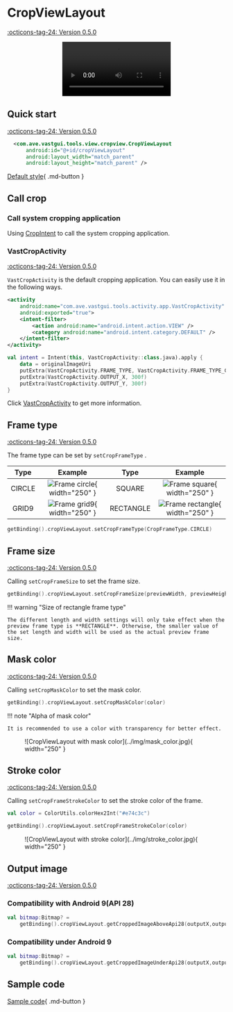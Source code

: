 # CropViewLayout

[:octicons-tag-24: Version 0.5.0](https://ave.entropy2020.cn/version/tools/#050)

<center>
    <video width="250" controls="controls" autoplay="autoplay">
        <source src="../img/crop_view_layout.mp4" type="video/mp4">
    </video>
</center>


## Quick start

[:octicons-tag-24: Version 0.5.0](https://ave.entropy2020.cn/version/tools/#050)

```xml
  <com.ave.vastgui.tools.view.cropview.CropViewLayout
      android:id="@+id/cropViewLayout"
      android:layout_width="match_parent"
      android:layout_height="match_parent" />
```

[Default style](https://github.com/SakurajimaMaii/Android-Vast-Extension/blob/develop/libraries/VastTools/src/main/res/values/styles.xml){ .md-button }

## Call crop

### Call system cropping application

Using [CropIntent](https://ave.entropy2020.cn/documents/VastTools/core-topics/intent/CropIntent/) to call the system cropping application.

### VastCropActivity

[:octicons-tag-24: Version 0.5.0](https://ave.entropy2020.cn/version/tools/#050)

`VastCropActivity` is the default cropping application. You can easily use it in the following ways.

```xml
<activity
    android:name="com.ave.vastgui.tools.activity.app.VastCropActivity"
    android:exported="true">
    <intent-filter>
        <action android:name="android.intent.action.VIEW" />
        <category android:name="android.intent.category.DEFAULT" />
    </intent-filter>
</activity>
```

```kotlin
val intent = Intent(this, VastCropActivity::class.java).apply {
    data = originalImageUri
    putExtra(VastCropActivity.FRAME_TYPE, VastCropActivity.FRAME_TYPE_GRID9)
    putExtra(VastCropActivity.OUTPUT_X, 300f)
    putExtra(VastCropActivity.OUTPUT_Y, 300f)
}
```

Click [VastCropActivity](https://github.com/SakurajimaMaii/Android-Vast-Extension/blob/develop/libraries/VastTools/src/main/kotlin/com/ave/vastgui/tools/activity/app/VastCropActivity.kt) to get more information.

## Frame type

[:octicons-tag-24: Version 0.5.0](https://ave.entropy2020.cn/version/tools/#050)

The frame type can be set by `setCropFrameType` .

|Type|Example|Type|Example|
|:-:|:-:|:-:|:-:|
|CIRCLE|![Frame circle](../img/frame_cricle.jpg){ width="250" }|SQUARE|![Frame square](../img/frame_square.jpg){ width="250" }|
|GRID9|![Frame grid9](../img/frame_grid9.jpg){ width="250" }|RECTANGLE|![Frame rectangle](../img/frame_rectangle.jpg){ width="250" }|

```kotlin
getBinding().cropViewLayout.setCropFrameType(CropFrameType.CIRCLE)
```

## Frame size

[:octicons-tag-24: Version 0.5.0](https://ave.entropy2020.cn/version/tools/#050)

Calling `setCropFrameSize` to set the frame size.

```kotlin
getBinding().cropViewLayout.setCropFrameSize(previewWidth, previewHeight)
```

!!! warning "Size of rectangle frame type"

    The different length and width settings will only take effect when the preview frame type is **RECTANGLE**. Otherwise, the smaller value of the set length and width will be used as the actual preview frame size.

## Mask color

[:octicons-tag-24: Version 0.5.0](https://ave.entropy2020.cn/version/tools/#050)

Calling `setCropMaskColor` to set the mask color.

```kotlin
getBinding().cropViewLayout.setCropMaskColor(color)
```

!!! note "Alpha of mask color"

    It is recommended to use a color with transparency for better effect.

<figure markdown>
  ![CropViewLayout with mask color](../img/mask_color.jpg){ width="250" }
</figure>

## Stroke color

[:octicons-tag-24: Version 0.5.0](https://ave.entropy2020.cn/version/tools/#050)

Calling `setCropFrameStrokeColor` to set the stroke color of the frame.

```kotlin
val color = ColorUtils.colorHex2Int("#e74c3c")

getBinding().cropViewLayout.setCropFrameStrokeColor(color)
```

<figure markdown>
  ![CropViewLayout with stroke color](../img/stroke_color.jpg){ width="250" }
</figure>

## Output image

[:octicons-tag-24: Version 0.5.0](https://ave.entropy2020.cn/version/tools/#050)

### Compatibility with Android 9(API 28)

```kotlin
val bitmap:Bitmap? = 
    getBinding().cropViewLayout.getCroppedImageAboveApi28(outputX,outputY)
```

### Compatibility under Android 9

```kotlin
val bitmap:Bitmap? =
    getBinding().cropViewLayout.getCroppedImageUnderApi28(outputX,outputY)
```

## Sample code

[Sample code](https://github.com/SakurajimaMaii/Android-Vast-Extension/blob/develop/app/src/main/kotlin/com/ave/vastgui/app/activity/view/CropImageActivity.kt){ .md-button }
